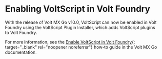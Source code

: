 # Enabling VoltScript in Volt Foundry

With the release of Volt MX Go v10.0, VoltScript can now be enabled in Volt Foundry using the VoltScript Plugin Installer, which adds VoltScript plugins to Volt Foundry.

For more information, see the [Enable VoltScript in Volt Foundry](https://opensource.hcltechsw.com/voltmxgo-documentation/howto/install/voltscript.html){: target="_blank" rel="noopener noreferrer"} how-to guide in the Volt MX Go documentation.

<!--
# Volt Foundry Installation

This section walks through installing Volt Foundry. This is an early access version which includes enablement for VoltScript.

## Installation guide

!!! note
    For all operating systems you will need your username and authentication token from HCL Container Repository. You should [retrieve](obtainauthenticationtoken.md) and store those details before running through the prerequisites for your operating system.

Follow the order for completing the procedures according to your preferred deployment option.

### When using Ubuntu, RHEL, SLES machine

1. [Obtain authentication token from HCL Container Repository](obtainauthenticationtoken.md)
1. [Install and configure K3s for Ubuntu](./prereqs/ubuntu.md)
1. [Optionally Install Domino REST API](downloadhelmchart.md) or use an existing Domino server with Domino REST API installed
1. [Install MySql for Volt Foundry](installmysqlfoundry.md)
1. [Install Volt Foundry](installfoundry.md)

### When using Windows without Rancher Desktop

1. [Obtain authentication token from HCL Container Repository](obtainauthenticationtoken.md)
1. [Install and configure K3s for Ubuntu](./prereqs/windows-basic.md)
1. [Optionally Install Domino REST API](downloadhelmchart.md) or use an existing Domino server with Domino REST API installed
1. [Install MySql for Volt Foundry](installmysqlfoundry.md)
1. [Install Volt Foundry](installfoundry.md)

### When using Rancher Desktop running on Windows

1. [Obtain authentication token from HCL Container Repository](obtainauthenticationtoken.md)
1. [Install and configure WSL and Rancher Desktop](./prereqs/windows-rancher.md)
1. [Optionally Install Domino REST API](downloadhelmchart.md) or use an existing Domino server with Domino REST API installed
1. [Install MySql for Volt Foundry](installmysqlfoundry.md)
1. [Install Volt Foundry](installfoundry.md)

### When using Intel Mac and Rancher Desktop

1. [Obtain authentication token from HCL Container Repository](obtainauthenticationtoken.md)
1. [Install and configure WSL and Rancher Desktop](./prereqs/mac.md)
1. [Optionally Install Domino REST API](downloadhelmchart.md) or use an existing Domino server with Domino REST API installed
1. [Install MySql for Volt Foundry](installmysqlfoundry.md)
1. [Install Volt Foundry](installfoundry.md)

You can find some Helm and Kubernetes FAQs [here](faqs.md).
-->